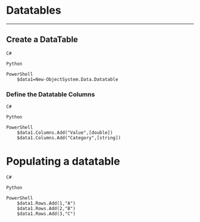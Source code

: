 # Datatables				
---

Create a DataTable				
----------------------------------------

```
C#	

Python

PowerShell
	$data1=New-ObjectSystem.Data.Datatable
```
	
### Define the Datatable Columns		
		
```
C#		

Python

PowerShell
    $data1.Columns.Add("Value",[double])
    $data1.Columns.Add("Category",[string])
```
		
# Populating a datatable				

```
C#		

Python

PowerShell
    $data1.Rows.Add(1,"A")
    $data1.Rows.Add(2,"B")
    $data1.Rows.Add(3,"C")
```		
